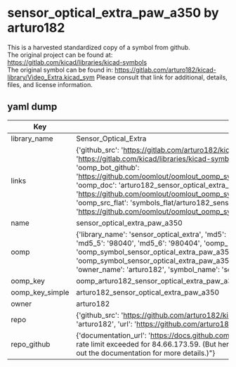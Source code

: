 # sensor_optical_extra_paw_a350 by arturo182  
This is a harvested standardized copy of a symbol from github.  
The original project can be found at:  
https://gitlab.com/kicad/libraries/kicad-symbols  
The original symbol can be found in:
https://gitlab.com/arturo182/kicad-library/Video_Extra.kicad_sym
Please consult that link for additional, details, files, and license information.  
## yaml dump  
| Key | Value |  
| --- | --- |  
| library_name | Sensor_Optical_Extra |  
| links | {'github_src': 'https://gitlab.com/arturo182/kicad-library/Video_Extra.kicad_sym', 'github_src_repo': 'https://gitlab.com/kicad/libraries/kicad-symbols', 'oomp_bot': 'arturo182_sensor_optical_extra_paw_a350/working', 'oomp_bot_github': 'https://github.com/oomlout/oomlout_oomp_symbol_bot/tree/main/arturo182_sensor_optical_extra_paw_a350/working', 'oomp_doc': 'arturo182_sensor_optical_extra_paw_a350/working', 'oomp_doc_github': 'https://github.com/oomlout/oomlout_oomp_symbol_doc/tree/main/arturo182_sensor_optical_extra_paw_a350/working', 'oomp_src_flat': 'symbols_flat/arturo182_sensor_optical_extra_paw_a350/working', 'oomp_src_flat_github': 'https://github.com/oomlout/oomlout_oomp_symbol_src/tree/main/arturo182_sensor_optical_extra_paw_a350/working'} |  
| name | sensor_optical_extra_paw_a350 |  
| oomp | {'library_name': 'sensor_optical_extra', 'md5': '9804049483b3550700549d88b128e74a', 'md5_10': '9804049483', 'md5_5': '98040', 'md5_6': '980404', 'oomp_key': 'oomp_sensor_optical_extra_paw_a350', 'oomp_key_extra': 'oomp_symbol_sensor_optical_extra_paw_a350', 'oomp_key_full': 'oomp_symbol_sensor_optical_extra_paw_a350_980404', 'oomp_key_simple': 'sensor_optical_extra_paw_a350', 'owner_name': 'arturo182', 'symbol_name': 'sensor_optical_extra_paw_a350'} |  
| oomp_key | oomp_arturo182_sensor_optical_extra_paw_a350 |  
| oomp_key_simple | arturo182_sensor_optical_extra_paw_a350 |  
| owner | arturo182 |  
| repo | {'github_src': 'https://github.com/arturo182/kicad-library/Video_Extra.kicad_sym', 'name': 'kicad-library', 'owner': 'arturo182', 'url': 'https://github.com/arturo182/kicad-library'} |  
| repo_github | {'documentation_url': 'https://docs.github.com/rest/overview/resources-in-the-rest-api#rate-limiting', 'message': "API rate limit exceeded for 84.66.173.59. (But here's the good news: Authenticated requests get a higher rate limit. Check out the documentation for more details.)"} |  

